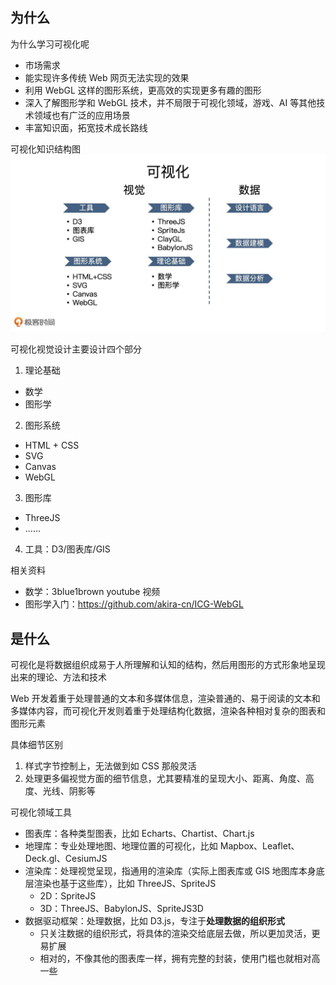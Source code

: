 ## 为什么
为什么学习可视化呢
* 市场需求
* 能实现许多传统 Web 网页无法实现的效果
* 利用 WebGL 这样的图形系统，更高效的实现更多有趣的图形
* 深入了解图形学和 WebGL 技术，并不局限于可视化领域，游戏、AI 等其他技术领域也有广泛的应用场景
* 丰富知识面，拓宽技术成长路线

可视化知识结构图
![知识结构图](imgs/知识结构图.jpeg)

可视化视觉设计主要设计四个部分
1. 理论基础
  * 数学
  * 图形学
2. 图形系统
  * HTML + CSS
  * SVG
  * Canvas
  * WebGL
3. 图形库
  * ThreeJS
  * ……
4. 工具：D3/图表库/GIS

相关资料
* 数学：3blue1brown youtube 视频
* 图形学入门：https://github.com/akira-cn/ICG-WebGL

## 是什么
可视化是将数据组织成易于人所理解和认知的结构，然后用图形的方式形象地呈现出来的理论、方法和技术

Web 开发着重于处理普通的文本和多媒体信息，渲染普通的、易于阅读的文本和多媒体内容，而可视化开发则着重于处理结构化数据，渲染各种相对复杂的图表和图形元素

具体细节区别
1. 样式字节控制上，无法做到如 CSS 那般灵活
2. 处理更多偏视觉方面的细节信息，尤其要精准的呈现大小、距离、角度、高度、光线、阴影等

可视化领域工具
* 图表库：各种类型图表，比如 Echarts、Chartist、Chart.js
* 地理库：专业处理地图、地理位置的可视化，比如 Mapbox、Leaflet、Deck.gl、CesiumJS
* 渲染库：处理视觉呈现，指通用的渲染库（实际上图表库或 GIS 地图库本身底层渲染也基于这些库），比如 ThreeJS、SpriteJS
  * 2D：SpriteJS
  * 3D：ThreeJS、BabylonJS、SpriteJS3D
* 数据驱动框架：处理数据，比如 D3.js，专注于**处理数据的组织形式**
  * 只关注数据的组织形式，将具体的渲染交给底层去做，所以更加灵活，更易扩展
  * 相对的，不像其他的图表库一样，拥有完整的封装，使用门槛也就相对高一些